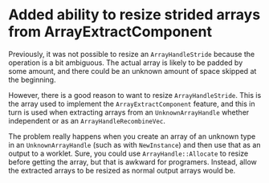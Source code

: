 # Added ability to resize strided arrays from ArrayExtractComponent

Previously, it was not possible to resize an `ArrayHandleStride` because
the operation is a bit ambiguous. The actual array is likely to be padded
by some amount, and there could be an unknown amount of space skipped at
the beginning.

However, there is a good reason to want to resize `ArrayHandleStride`. This
is the array used to implement the `ArrayExtractComponent` feature, and
this in turn is used when extracting arrays from an `UnknownArrayHandle`
whether independent or as an `ArrayHandleRecombineVec`.

The problem really happens when you create an array of an unknown type in
an `UnknownArrayHandle` (such as with `NewInstance`) and then use that as
an output to a worklet. Sure, you could use `ArrayHandle::Allocate` to
resize before getting the array, but that is awkward for programers.
Instead, allow the extracted arrays to be resized as normal output arrays
would be.
